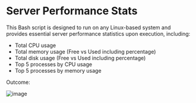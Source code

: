 # Server Performance Stats
This Bash script is designed to run on any Linux-based system and provides essential server performance statistics upon execution, including:

- Total CPU usage
- Total memory usage (Free vs Used including percentage)
- Total disk usage (Free vs Used including percentage)
- Top 5 processes by CPU usage
- Top 5 processes by memory usage

Outcome:

![image](https://github.com/user-attachments/assets/988a3402-abc2-4384-9ebb-52fccbe90695)

